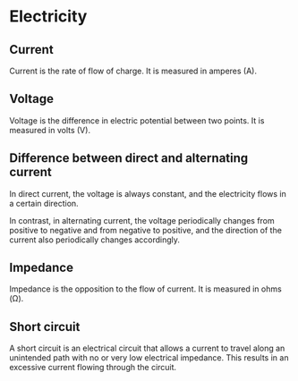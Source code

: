 # Electricity

## Current

Current is the rate of flow of charge. It is measured in amperes (A).

## Voltage

Voltage is the difference in electric potential between two points. It is measured in volts (V).

## Difference between direct and alternating current

In direct current, the voltage is always constant, and the electricity flows in a certain direction.

In contrast, in alternating current, the voltage periodically changes from positive to negative and from negative to
positive, and the
direction of the current also periodically changes accordingly.

## Impedance

Impedance is the opposition to the flow of current. It is measured in ohms (Ω).

## Short circuit

A short circuit is an electrical circuit that allows a current to travel along an unintended path with no or very low
electrical impedance. This results in an excessive current flowing through the circuit.
